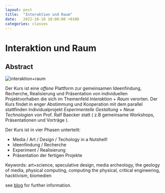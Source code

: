 ```yaml
---
layout: post
title:  "Interaktion und Raum"
date:   2022-10-10 10:00:00 +0100
categories: classes
---
```


# Interaktion und Raum

## Abstract

![interaktion+raum](./assets/media/iur.png)

Der Kurs ist eine *offene* Plattform zur gemeinsamen Ideenfindung, Recherche, Realisierung und Präsentation von individuellen Projektvorhaben die sich im Themenfeld *Interaktion + Raum* verorten. Der Kurs findet in enger Abstimmung und Kooperation mit dem parallel stattfinden Individualprojekt *Experimentelle Gestaltung + Neue Technologien* von Prof. Ralf Baecker statt ( z.B gemeinsame Workshops, Präsentationen und Vorträge ).

Der Kurs ist in vier Phasen unterteilt:

- Media / Art / Design / Techology in a Nutshell!
- Ideenfindung / Recherche
- Experiment / Realisierung
- Präsentation der fertigen Projekte

Keywords: art+science, speculative design, media archeology, the geology of media, physical computing, computing the physical, critical engineering, hacktivism, biomedien

see [blog](https://blogs.digitalmedia-bremen.de/individualprojekt-interaktion-und-raum/) for further information.




